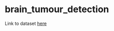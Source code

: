 # brain_tumour_detection
Link to dataset [here](https://www.kaggle.com/datasets/navoneel/brain-mri-images-for-brain-tumor-detection)
